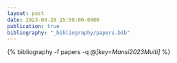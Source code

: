 ```yaml
---
layout: post
date: 2023-04-28 15:59:00-0400
publication: true
bibliography: "_bibliography/papers.bib"
---
```


{% bibliography -f papers -q @*[key=Mansi2023Multi]* %}

